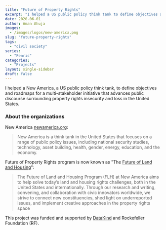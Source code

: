 ```yaml
---
title: "Future of Property Rights"
excerpt: "I helped a US public policy think tank to define objectives and roadmaps for a multi-stakeholder initiative that advances public discourse surrounding property rights insecurity and loss in the United States."
date: 2020-06-01
author: Aman Ahuja
images: 
  - /images/logos/new-america.png
slug: "future-property-rights"
tags:
  - "civil society"
series: 
  - "Fenris"
categories: 
  - "Projects"
layout: single-sidebar
draft: false
---
```

I helped a New America, a US public policy think tank, to define objectives and roadmaps for a multi-stakeholder initiative that advances public discourse surrounding property rights insecurity and loss in the United States. 

### About the organizations

New America [newamerica.org](https://www.newamerica.org/):
> New America is a think tank in the United States that focuses on a range of public policy issues, including national security studies, technology, asset building, health, gender, energy, education, and the economy. 

Future of Property Rights program is now known as "The [Future of Land and Housing](https://www.newamerica.org/future-land-housing/)":
> The Future of Land and Housing Program (FLH) at New America aims to help solve today’s land and housing rights challenges, both in the United States and internationally. Through our research and writing, convening, and collaboration with civic innovators worldwide, we strive to connect new constituencies, shed light on underreported issues, and implement creative approaches in the property rights space

This project was funded and supported by [DataKind](http://www.datakind.org) and Rockefeller Foundation (RF). 
